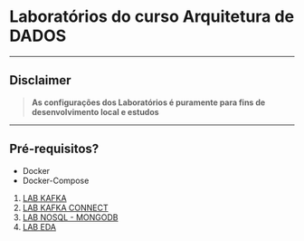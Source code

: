 
# Laboratórios do curso Arquitetura de DADOS

---
## Disclaimer
> **As configurações dos Laboratórios é puramente para fins de desenvolvimento local e estudos**
> 

---


## Pré-requisitos?
* Docker
* Docker-Compose

1. [LAB KAFKA](lab-kafka/README.md)
2. [LAB KAFKA CONNECT](lab-eda/kafka-conect/README.md)
3. [LAB NOSQL - MONGODB](lab-nosql/README.md)
4. [LAB EDA](lab-eda//README.md)